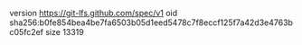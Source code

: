 version https://git-lfs.github.com/spec/v1
oid sha256:b0fe854bea4be7fa6503b05d1eed5478c7f8eccf125f7a42d3e4763bc05fc2ef
size 13319
